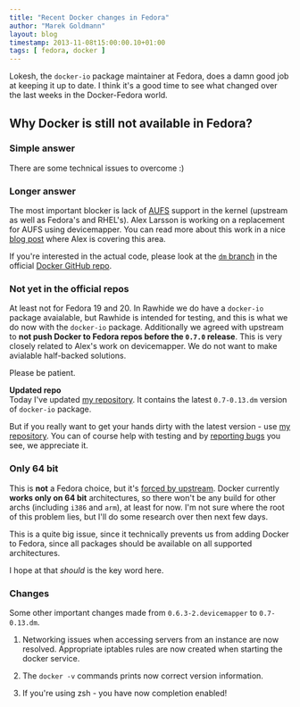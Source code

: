 ```yaml
---
title: "Recent Docker changes in Fedora"
author: "Marek Goldmann"
layout: blog
timestamp: 2013-11-08t15:00:00.10+01:00
tags: [ fedora, docker ]
---
```


Lokesh, the `docker-io` package maintainer at Fedora, does a damn good job at
keeping it up to date. I think it's a good time to see what changed over the
last weeks in the Docker-Fedora world.

## Why Docker is still not available in Fedora?

### Simple answer

There are some technical issues to overcome :)

### Longer answer

The most important blocker  is lack of [AUFS](http://aufs.sourceforge.net/)
support in the kernel (upstream as well as Fedora's and RHEL's). Alex Larsson
is working on a replacement for AUFS using devicemapper. You can read more
about this work in a nice [blog
post](http://community.redhat.com/adventures-in-dockerland/) where Alex is
covering this area.

If you're interested in the actual code, please look at the [`dm`
branch](https://github.com/dotcloud/docker/tree/dm) in the official [Docker
GitHub repo](https://github.com/dotcloud/docker).

### Not yet in the official repos

At least not for Fedora 19 and 20. In Rawhide we do have a `docker-io` package
avaialable, but Rawhide is intended for testing, and this is what we do now
with the `docker-io` package. Additionally we agreed with upstream to **not push Docker
to Fedora repos before the `0.7.0` release**. This is very closely related to
Alex's work on devicemapper. We do not want to make avialable half-backed
solutions.

Please be patient.

<div class="alert alert-info"><strong>Updated repo</strong><br/>Today I've updated <a href="http://goldmann.fedorapeople.org/repos/docker.repo">my repository</a>. It contains the latest <code>0.7-0.13.dm</code> version of <code>docker-io</code> package.</div>

But if you really want to get your hands dirty with the latest version - use
[my repository](http://goldmann.fedorapeople.org/repos/docker.repo). You can of
course help with testing and by [reporting
bugs](https://bugzilla.redhat.com/enter_bug.cgi?product=Fedora&component=docker-io)
you see, we appreciate it.

### Only 64 bit

This is **not** a Fedora choice, but it's [forced by
upstream](https://github.com/dotcloud/docker/issues/136). Docker currently
**works only on 64 bit** architectures, so there won't be any build for other
archs (including `i386` and `arm`), at least for now. I'm not sure where the
root of this problem lies, but I'll do some research over then next few days.

This is a quite big issue, since it technically prevents us from adding Docker
to Fedora, since all packages should be available on all supported
architectures.

I hope at that *should* is the key word here.

### Changes

Some other important changes made from `0.6.3-2.devicemapper` to `0.7-0.13.dm`.

1. Networking issues when accessing servers from an instance are now resolved.
Appropriate iptables rules are now created when starting the docker service.

2. The `docker -v` commands prints now correct version information.

3. If you're using zsh - you have now completion enabled!


